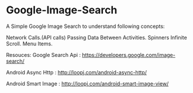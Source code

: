 Google-Image-Search
===================
A Simple Google Image Search to understand following concepts:

Network Calls.(API calls)
Passing Data Between Activities.
Spinners
Infinite Scroll.
Menu Items.


Resouces:
Google Search Api : https://developers.google.com/image-search/


Android Async Http : http://loopj.com/android-async-http/


Android Smart Image : http://loopj.com/android-smart-image-view/
